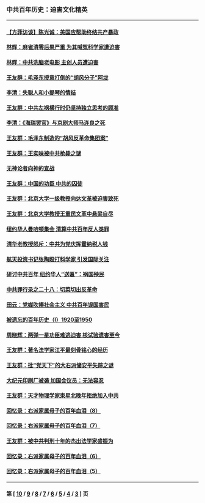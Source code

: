 ### 中共百年历史：迫害文化精英
---
#### [【方菲访谈】陈光诚：美国应帮助终结共产暴政](../../pages/nf1176111/n13759521.md?08310430) 
#### [林辉：麻雀清零后果严重 为其喊冤科学家遭迫害](../../pages/nf1176111/n13746900.md?08310430) 
#### [林辉：中共洗脑老电影 主创人员遭迫害](../../pages/nf1176111/n13699437.md?08310430) 
#### [王友群：毛泽东授意打倒的“胡风分子”阿垅](../../pages/nf1176111/n13592541.md?08310430) 
#### [李清：失聪人和小提琴的情结](../../pages/nf1176111/n13459280.md?08310430) 
#### [王友群：中共左祸横行时仍坚持独立思考的顾准](../../pages/nf1176111/n13444722.md?08310430) 
#### [李清：《海瑞罢官》与京剧大师马连良之死](../../pages/nf1176111/n13412316.md?08310430) 
#### [王友群：毛泽东制造的“胡风反革命集团案”](../../pages/nf1176111/n13324909.md?08310430) 
#### [王友群：王实味被中共枪毙之谜](../../pages/nf1176111/n13307502.md?08310430) 
#### [无神论者向神的宣战](../../pages/nf1176111/n13281535.md?08310430) 
#### [王友群：中国的功臣 中共的囚徒](../../pages/nf1176111/n13291790.md?08310430) 
#### [王友群：北京大学一级教授向达文革被迫害致死](../../pages/nf1176111/n13150966.md?08310430) 
#### [王友群：北京大学教授王重民文革中悬梁自尽](../../pages/nf1176111/n13084645.md?08310430) 
#### [纽约华人曼哈顿集会 清算中共百年反人类罪](../../pages/nf1176111/n13084157.md?08310430) 
#### [清华老教授怒斥：中共为党庆挥霍纳税人钱](../../pages/nf1176111/n13071430.md?08310430) 
#### [航天投资书记张陶殴打科学家 引发国际关注](../../pages/nf1176111/n13069132.md?08310430) 
#### [研讨中共百年 纽约华人“送匾”：祸国殃民](../../pages/nf1176111/n13057367.md?08310430) 
#### [中共罪行录之二十八：切菜切出反革命](../../pages/nf1176111/n13030600.md?08310430) 
#### [田云：党媒吹捧社会主义 中共百年误国害民](../../pages/nf1176111/n13006682.md?08310430) 
#### [被遗忘的百年历史（I）1920至1950](../../pages/nf1176111/n12986411.md?08310430) 
#### [周晓辉：两弹一星功臣难逃迫害 核试验遗害至今](../../pages/nf1176111/n12974997.md?08310430) 
#### [王友群：著名法学家江平最刻骨铭心的经历](../../pages/nf1176111/n12970787.md?08310430) 
#### [王友群：批“党天下”的大右派储安平失踪之谜](../../pages/nf1176111/n12954229.md?08310430) 
#### [大纪元印刷厂被袭 加国会议员：无法容忍](../../pages/nf1176111/n12883028.md?08310430) 
#### [王友群：天才物理学家束星北晚年拒绝加入中共](../../pages/nf1176111/n12792913.md?08310430) 
#### [回忆录：右派家属母子的百年血泪（8）](../../pages/nf1176111/n12706196.md?08310430) 
#### [回忆录：右派家属母子的百年血泪（7）](../../pages/nf1176111/n12706191.md?08310430) 
#### [王友群：被中共判刑十年的杰出法学家盛振为](../../pages/nf1176111/n12706141.md?08310430) 
#### [回忆录：右派家属母子的百年血泪（6）](../../pages/nf1176111/n12698863.md?08310430) 
#### [回忆录：右派家属母子的百年血泪（5）](../../pages/nf1176111/n12692515.md?08310430) 

---
#### 第 [ [10](./10.md?08310430) / [9](./9.md?08310430) / [8](./8.md?08310430) / [7](./7.md?08310430) / [6](./6.md?08310430) / [5](./5.md?08310430) / [4](./4.md?08310430) / [3](./3.md?08310430) ] 页
